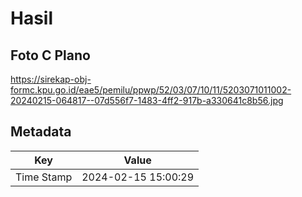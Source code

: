 # Hasil

## Foto C Plano

https://sirekap-obj-formc.kpu.go.id/eae5/pemilu/ppwp/52/03/07/10/11/5203071011002-20240215-064817--07d556f7-1483-4ff2-917b-a330641c8b56.jpg


## Metadata

| Key        | Value               |
| ---------- | ------------------- |
| Time Stamp | 2024-02-15 15:00:29 |



